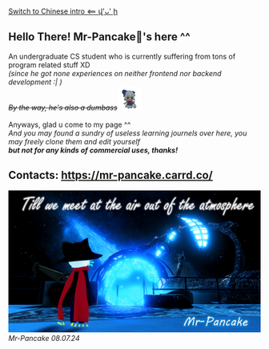 [Switch to Chinese intro <== վ'ᴗ' ի](CN_README.md)
## Hello There! Mr-Pancake🥞's here ^^
An undergraduate CS student who is currently suffering from tons of program related stuff XD <br>*(since he got none experiences on neither frontend nor backend development :| )*<br>
*~~By the way, he's also a dumbass~~*![](images/baka.gif)<br>
<br>
 Anyways, glad u come to my page ^^
 <br>*And you may found a sundry of useless learning journels over here, you may freely clone them and edit yourself<br> **but not for any kinds of commercial uses, thanks!***
<br>

## Contacts: https://mr-pancake.carrd.co/
![images/cosmic.png](images/cosmic.png)
*Mr-Pancake 08.07.24*
